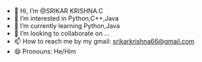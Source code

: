 - 👋 Hi, I’m @SRIKAR KRISHNA.C
- 👀 I’m interested in Python,C++,Java
- 🌱 I’m currently learning Python,Java
- 💞️ I’m looking to collaborate on ...
- 📫 How to reach me by my gmail: srikarkrishna66@gmail.com
- 😄 Pronouns: He/Him
<!---
SRIKARKRISHNAC/SRIKARKRISHNAC is a ✨ special ✨ repository because its `README.md` (this file) appears on your GitHub profile.
You can click the Preview link to take a look at your changes.
--->
